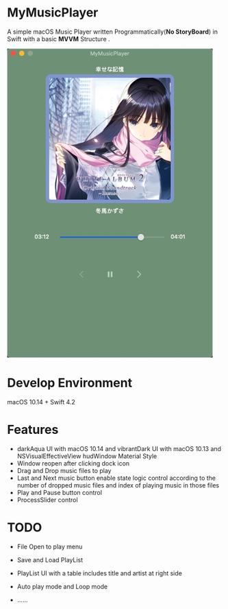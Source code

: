 # MyMusicPlayer
A simple macOS Music Player written Programmatically(**No StoryBoard**) in Swift with a basic **MVVM** Structure .

![MyMusicPlayer](./MyMusicPlayer.png)

# Develop Environment

macOS 10.14 + Swift 4.2

# Features

* darkAqua UI with macOS 10.14 and vibrantDark UI with macOS 10.13 and NSVisualEffectiveView hudWindow Material Style
* Window reopen after clicking dock icon
* Drag and Drop music files to play
* Last and Next music button enable state logic control according to the number of dropped music files and index of playing music in those files
* Play and Pause button control
* ProcessSlider control

# TODO

* File Open to play menu

* Save and Load PlayList
* PlayList UI with a table includes title and artist at right side
* Auto play mode and Loop mode
* ......
